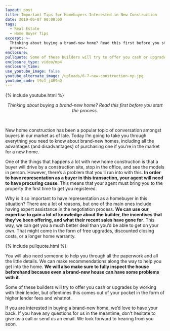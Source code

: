 ```yaml
---
layout: post
title: Important Tips for Homebuyers Interested in New Construction
date: 2019-06-07 00:00:00
tags:
  - Real Estate
  - Home Buyer Tips
excerpt: >-
  Thinking about buying a brand-new home? Read this first before you start the
  process.
enclosure:
pullquote: Some of these builders will try to offer you cash or upgrades.
enclosure_type: video/mp4
enclosure_time:
use_youtube_image: false
youtube_alternate_image: /uploads/6-7-new-construction-np.jpg
youtube_code: t9z1_j409nQ
---
```


{% include youtube.html %}

<center><em>Thinking about buying a brand-new home? Read this first before you start the process.</em></center>

&nbsp;

New home construction has been a popular topic of conversation amongst buyers in our market as of late. Today I’m going to take you through everything you need to know about brand-new homes, including all the advantages (and disadvantages) of purchasing one if you’re in the market for a new home.

One of the things that happens a lot with new home construction is that a buyer will drive by a construction site, stop in the office, and see the models in person. However, there’s a problem that you’ll run into with this. **In order to have representation as a buyer in this transaction, your agent will need to have procuring cause**. This means that your agent must bring you to the property the first time to get you registered.

Why is it so important to have representation as a homebuyer in this situation? There are a lot of reasons, but one of the main ones include having expert assistance in the negotiation process. **We can use our expertise to gain a lot of knowledge about the builder, the incentives that they’ve been offering, and what their recent sales have gone for**. This way, we can get you a much better deal than you’d be able to get on your own. That might come in the form of free upgrades, discounted closing costs, or a longer home warranty.

{% include pullquote.html %}

You will also need someone to help you through all the paperwork and all the little details. We can make recommendations along the way to help you get into the home. **We will also make sure to fully inspect the house beforehand because even a brand-new house can have some problems with it**.

Some of these builders will try to offer you cash or upgrades by working with their lender, but oftentimes this comes out of your pocket in the form of higher lender fees and whatnot.

If you are interested in buying a brand-new home, we’d love to have your back. If you have any questions for us in the meantime, don’t hesitate to give us a call or send us an email. We look forward to hearing from you soon.